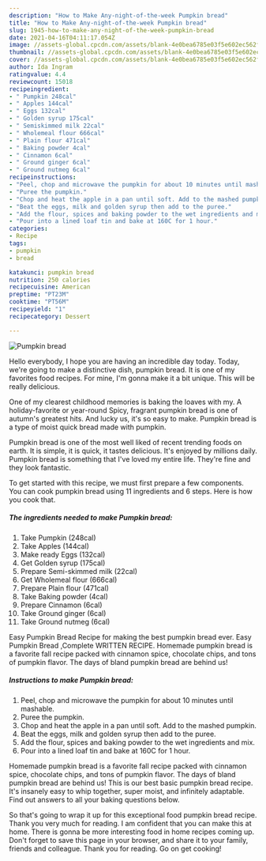 ```yaml
---
description: "How to Make Any-night-of-the-week Pumpkin bread"
title: "How to Make Any-night-of-the-week Pumpkin bread"
slug: 1945-how-to-make-any-night-of-the-week-pumpkin-bread
date: 2021-04-16T04:11:17.054Z
image: //assets-global.cpcdn.com/assets/blank-4e0bea6785e03f5e602ec562f230caae08da540cada707380b4fe1bbebba43da.png
thumbnail: //assets-global.cpcdn.com/assets/blank-4e0bea6785e03f5e602ec562f230caae08da540cada707380b4fe1bbebba43da.png
cover: //assets-global.cpcdn.com/assets/blank-4e0bea6785e03f5e602ec562f230caae08da540cada707380b4fe1bbebba43da.png
author: Ida Ingram
ratingvalue: 4.4
reviewcount: 15018
recipeingredient:
- " Pumpkin 248cal"
- " Apples 144cal"
- " Eggs 132cal"
- " Golden syrup 175cal"
- " Semiskimmed milk 22cal"
- " Wholemeal flour 666cal"
- " Plain flour 471cal"
- " Baking powder 4cal"
- " Cinnamon 6cal"
- " Ground ginger 6cal"
- " Ground nutmeg 6cal"
recipeinstructions:
- "Peel, chop and microwave the pumpkin for about 10 minutes until mashable."
- "Puree the pumpkin."
- "Chop and heat the apple in a pan until soft. Add to the mashed pumpkin."
- "Beat the eggs, milk and golden syrup then add to the puree."
- "Add the flour, spices and baking powder to the wet ingredients and mix."
- "Pour into a lined loaf tin and bake at 160C for 1 hour."
categories:
- Recipe
tags:
- pumpkin
- bread

katakunci: pumpkin bread 
nutrition: 250 calories
recipecuisine: American
preptime: "PT23M"
cooktime: "PT56M"
recipeyield: "1"
recipecategory: Dessert

---
```



![Pumpkin bread](//assets-global.cpcdn.com/assets/blank-4e0bea6785e03f5e602ec562f230caae08da540cada707380b4fe1bbebba43da.png)

Hello everybody, I hope you are having an incredible day today. Today, we're going to make a distinctive dish, pumpkin bread. It is one of my favorites food recipes. For mine, I'm gonna make it a bit unique. This will be really delicious.

One of my clearest childhood memories is baking the loaves with my. A holiday-favorite or year-round Spicy, fragrant pumpkin bread is one of autumn&#39;s greatest hits. And lucky us, it&#39;s so easy to make. Pumpkin bread is a type of moist quick bread made with pumpkin.

Pumpkin bread is one of the most well liked of recent trending foods on earth. It is simple, it is quick, it tastes delicious. It's enjoyed by millions daily. Pumpkin bread is something that I've loved my entire life. They're fine and they look fantastic.


To get started with this recipe, we must first prepare a few components. You can cook pumpkin bread using 11 ingredients and 6 steps. Here is how you cook that.

<!--inarticleads1-->

##### The ingredients needed to make Pumpkin bread:

1. Take  Pumpkin (248cal)
1. Take  Apples (144cal)
1. Make ready  Eggs (132cal)
1. Get  Golden syrup (175cal)
1. Prepare  Semi-skimmed milk (22cal)
1. Get  Wholemeal flour (666cal)
1. Prepare  Plain flour (471cal)
1. Take  Baking powder (4cal)
1. Prepare  Cinnamon (6cal)
1. Take  Ground ginger (6cal)
1. Take  Ground nutmeg (6cal)


Easy Pumpkin Bread Recipe for making the best pumpkin bread ever. Easy Pumpkin Bread ,Complete WRITTEN RECIPE. Homemade pumpkin bread is a favorite fall recipe packed with cinnamon spice, chocolate chips, and tons of pumpkin flavor. The days of bland pumpkin bread are behind us! 

<!--inarticleads2-->

##### Instructions to make Pumpkin bread:

1. Peel, chop and microwave the pumpkin for about 10 minutes until mashable.
1. Puree the pumpkin.
1. Chop and heat the apple in a pan until soft. Add to the mashed pumpkin.
1. Beat the eggs, milk and golden syrup then add to the puree.
1. Add the flour, spices and baking powder to the wet ingredients and mix.
1. Pour into a lined loaf tin and bake at 160C for 1 hour.


Homemade pumpkin bread is a favorite fall recipe packed with cinnamon spice, chocolate chips, and tons of pumpkin flavor. The days of bland pumpkin bread are behind us! This is our best basic pumpkin bread recipe. It&#39;s insanely easy to whip together, super moist, and infinitely adaptable. Find out answers to all your baking questions below. 

So that's going to wrap it up for this exceptional food pumpkin bread recipe. Thank you very much for reading. I am confident that you can make this at home. There is gonna be more interesting food in home recipes coming up. Don't forget to save this page in your browser, and share it to your family, friends and colleague. Thank you for reading. Go on get cooking!
